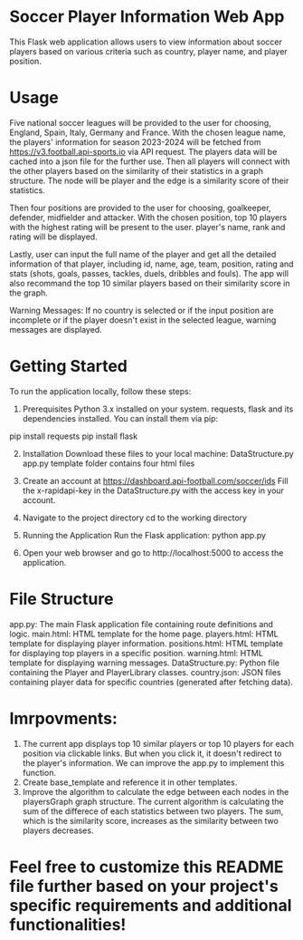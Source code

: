 # Soccer Player Information Web App

This Flask web application allows users to view information about soccer players based on various criteria such as country, player name, and player position.


# Usage
Five national soccer leagues will be provided to the user for choosing, England, Spain, Italy, Germany and France. With the chosen league name, the players' information for season 2023-2024 will be fetched from https://v3.football.api-sports.io via API request. The players data will be cached into a json file for the further use. Then all players will connect with the other players based on the similarity of their statistics in a graph structure. The node will be player and the edge is a similarity score of their statistics.

Then four positions are provided to the user for choosing, goalkeeper, defender, midfielder and attacker. With the chosen position, top 10 players with the highest rating will be present to the user. player's name, rank and rating will be displayed.

Lastly, user can input the full name of the player and get all the detailed information of that player, including id, name, age, team, position, rating and stats (shots, goals, passes, tackles, duels, dribbles and fouls). The app will also recommand the top 10 similar players based on their similarity score in the graph.

Warning Messages: If no country is selected or if the input position are incomplete or if the player doesn't exist in the selected league, warning messages are displayed.


# Getting Started
To run the application locally, follow these steps:

1. Prerequisites
Python 3.x installed on your system.
requests, flask and its dependencies installed. You can install them via pip:

pip install requests
pip install flask

2. Installation
Download these files to your local machine:
DataStructure.py
app.py
template folder contains four html files

3. Create an account at https://dashboard.api-football.com/soccer/ids
Fill the x-rapidapi-key in the DataStructure.py with the access key in your account.

4. Navigate to the project directory
cd to the working directory

5. Running the Application
Run the Flask application:
python app.py

6. Open your web browser and go to http://localhost:5000 to access the application.


# File Structure
app.py: The main Flask application file containing route definitions and logic.
main.html: HTML template for the home page.
players.html: HTML template for displaying player information.
positions.html: HTML template for displaying top players in a specific position.
warning.html: HTML template for displaying warning messages.
DataStructure.py: Python file containing the Player and PlayerLibrary classes.
country.json: JSON files containing player data for specific countries (generated after fetching data).


# Imrpovments:
1. The current app displays top 10 similar players or top 10 players for each position via clickable links. But when you click it, it doesn't redirect to the player's information. We can improve the app.py to implement this function.
2. Create base_template and reference it in other templates.
3. Improve the algorithm to calculate the edge between each nodes in the playersGraph graph structure. The current algorithm is calculating the sum of the differece of each statistics between two players. The sum, which is the similarity score, increases as the similarity between two players decreases. 


# Feel free to customize this README file further based on your project's specific requirements and additional functionalities!


